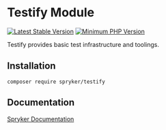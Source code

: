 # Testify Module
[![Latest Stable Version](https://poser.pugx.org/spryker/testify/v/stable.svg)](https://packagist.org/packages/spryker/testify)
[![Minimum PHP Version](https://img.shields.io/badge/php-%3E%3D%208.1-8892BF.svg)](https://php.net/)

Testify provides basic test infrastructure and toolings.

## Installation

```
composer require spryker/testify
```

## Documentation

[Spryker Documentation](https://docs.spryker.com)
